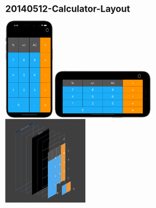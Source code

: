 # 20140512-Calculator-Layout

<img src="https://github.com/luoguofeng0401/20140512-Calculator-Layout/blob/main/Demo1.png?raw=true" alt="我的圖片" width="30%" height="30%">
<img src="https://github.com/luoguofeng0401/20140512-Calculator-Layout/blob/main/Demo2.png?raw=true" alt="我的圖片" width="60%" height="60%">
<img src="https://github.com/luoguofeng0401/20140512-Calculator-Layout/blob/main/Debug%20View%20Hierarchy.png?raw=true" alt="我的圖片" width="50%" height="50%">
